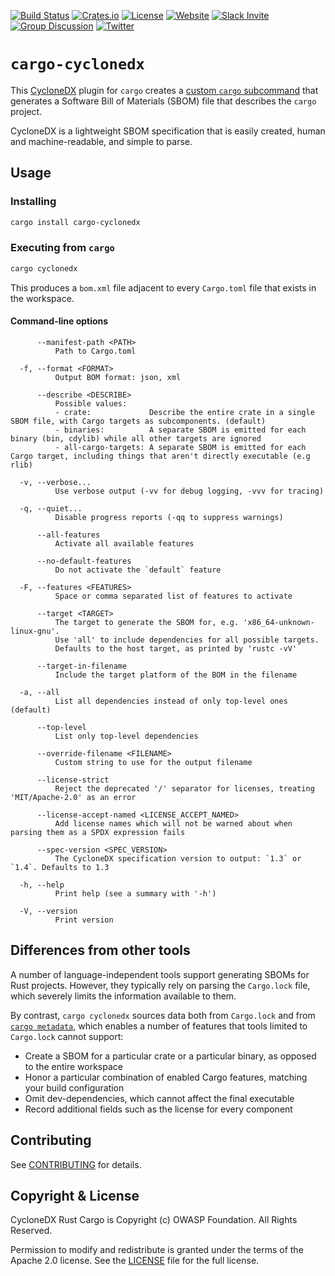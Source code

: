 [![Build Status](https://github.com/CycloneDX/cyclonedx-rust-cargo/workflows/Rust%20CI/badge.svg)](https://github.com/CycloneDX/cyclonedx-rust-cargo/actions?workflow=Rust+CI)
[![Crates.io](https://img.shields.io/crates/v/cargo-cyclonedx.svg)](https://crates.io/crates/cargo-cyclonedx)
[![License](https://img.shields.io/badge/license-Apache%202.0-brightgreen.svg)][License]
[![Website](https://img.shields.io/badge/https://-cyclonedx.org-blue.svg)](https://cyclonedx.org/)
[![Slack Invite](https://img.shields.io/badge/Slack-Join-blue?logo=slack&labelColor=393939)](https://cyclonedx.org/slack/invite)
[![Group Discussion](https://img.shields.io/badge/discussion-groups.io-blue.svg)](https://groups.io/g/CycloneDX)
[![Twitter](https://img.shields.io/twitter/url/http/shields.io.svg?style=social&label=Follow)](https://twitter.com/CycloneDX_Spec)

# `cargo-cyclonedx`

This [CycloneDX](https://cyclonedx.org/) plugin for `cargo` creates a [custom `cargo` subcommand](https://doc.rust-lang.org/cargo/reference/external-tools.html#custom-subcommands) that generates a Software Bill of Materials (SBOM) file that describes the `cargo` project.

CycloneDX is a lightweight SBOM specification that is easily created, human and machine-readable, and simple to parse.

## Usage

### Installing

``` bash
cargo install cargo-cyclonedx
```

### Executing from `cargo`

``` bash
cargo cyclonedx
```

This produces a `bom.xml` file adjacent to every `Cargo.toml` file that exists in the workspace.

#### Command-line options

```
      --manifest-path <PATH>
          Path to Cargo.toml

  -f, --format <FORMAT>
          Output BOM format: json, xml

      --describe <DESCRIBE>
          Possible values:
          - crate:             Describe the entire crate in a single SBOM file, with Cargo targets as subcomponents. (default)
          - binaries:          A separate SBOM is emitted for each binary (bin, cdylib) while all other targets are ignored
          - all-cargo-targets: A separate SBOM is emitted for each Cargo target, including things that aren't directly executable (e.g rlib)

  -v, --verbose...
          Use verbose output (-vv for debug logging, -vvv for tracing)

  -q, --quiet...
          Disable progress reports (-qq to suppress warnings)

      --all-features
          Activate all available features

      --no-default-features
          Do not activate the `default` feature

  -F, --features <FEATURES>
          Space or comma separated list of features to activate

      --target <TARGET>
          The target to generate the SBOM for, e.g. 'x86_64-unknown-linux-gnu'.
          Use 'all' to include dependencies for all possible targets.
          Defaults to the host target, as printed by 'rustc -vV'

      --target-in-filename
          Include the target platform of the BOM in the filename

  -a, --all
          List all dependencies instead of only top-level ones (default)

      --top-level
          List only top-level dependencies

      --override-filename <FILENAME>
          Custom string to use for the output filename

      --license-strict
          Reject the deprecated '/' separator for licenses, treating 'MIT/Apache-2.0' as an error

      --license-accept-named <LICENSE_ACCEPT_NAMED>
          Add license names which will not be warned about when parsing them as a SPDX expression fails

      --spec-version <SPEC_VERSION>
          The CycloneDX specification version to output: `1.3` or `1.4`. Defaults to 1.3

  -h, --help
          Print help (see a summary with '-h')

  -V, --version
          Print version
```

## Differences from other tools

A number of language-independent tools support generating SBOMs for Rust projects. However, they typically rely on parsing the `Cargo.lock` file, which severely limits the information available to them.

By contrast, `cargo cyclonedx` sources data both from `Cargo.lock` and from [`cargo metadata`](https://doc.rust-lang.org/cargo/commands/cargo-metadata.html), which enables a number of features that tools limited to `Cargo.lock` cannot support:

 - Create a SBOM for a particular crate or a particular binary, as opposed to the entire workspace
 - Honor a particular combination of enabled Cargo features, matching your build configuration
 - Omit dev-dependencies, which cannot affect the final executable
 - Record additional fields such as the license for every component

## Contributing

See [CONTRIBUTING](../CONTRIBUTING.md) for details.

## Copyright & License

CycloneDX Rust Cargo is Copyright (c) OWASP Foundation. All Rights Reserved.

Permission to modify and redistribute is granted under the terms of the Apache 2.0 license. See the [LICENSE] file for the full license.

[License]: https://github.com/CycloneDX/cyclonedx-rust-cargo/blob/main/LICENSE
